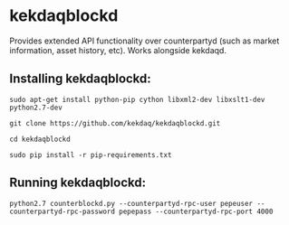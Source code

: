 kekdaqblockd
==============

Provides extended API functionality over counterpartyd (such as market information, asset history, etc). Works alongside kekdaqd.


## Installing kekdaqblockd:

```
sudo apt-get install python-pip cython libxml2-dev libxslt1-dev python2.7-dev

git clone https://github.com/kekdaq/kekdaqblockd.git

cd kekdaqblockd

sudo pip install -r pip-requirements.txt 
```

## Running kekdaqblockd:
```
python2.7 counterblockd.py --counterpartyd-rpc-user pepeuser --counterpartyd-rpc-password pepepass --counterpartyd-rpc-port 4000
```
